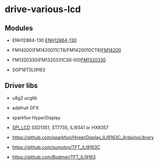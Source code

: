 # drive-various-lcd

## Modules

* ENH12864-130 [ENH12864-130](ENH12864-130/sample_image_ENH12864-130.jpg)

* FM14200(FM1420011CT6/FM1420010CT6)[FM14200](FM14200/FM1420010CT6.jpg)


* FM1320330(FM1320331CS6-00)[FM1320330](FM1320330/FM1320331CS6-00.jpg)

* SGP18T|ILI9163





## Driver libs

* u8g2 ucglib
* adafruit GFX
* sparkfun HyperDisplay

* [SPI_LCD](https://github.com/bitbank2/SPI_LCD) SSD1351, ST7735, ILI9341 or HX8357
 
* https://github.com/sparkfun/HyperDisplay_ILI9163C_ArduinoLibrary

* https://github.com/sumotoy/TFT_ILI9163C

* https://github.com/Bodmer/TFT_ILI9163
